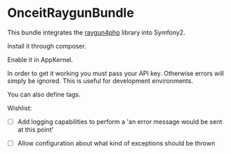 OnceitRaygunBundle
==================

This bundle integrates the [raygun4php](https://github.com/MindscapeHQ/raygun4php) library into Symfony2.

Install it through composer.

Enable it in AppKernel.

In order to get it working you must pass your API key. Otherwise errors will simply
be ignored. This is useful for development environments.

You can also define tags.

Wishlist:

- [ ] Add logging capabilities to perform a 'an error message would be sent at this point'

- [ ] Allow configuration about what kind of exceptions should be thrown
